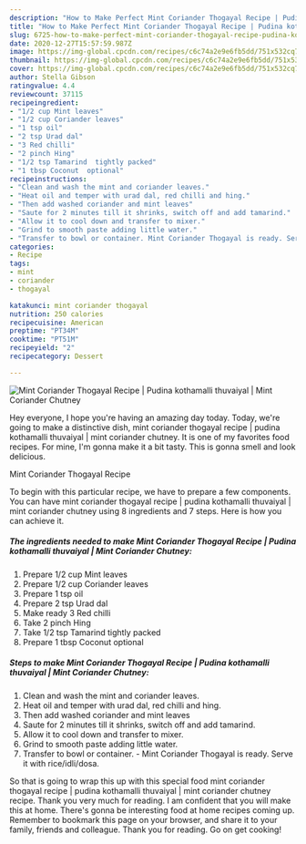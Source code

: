 ```yaml
---
description: "How to Make Perfect Mint Coriander Thogayal Recipe | Pudina kothamalli thuvaiyal | Mint Coriander Chutney"
title: "How to Make Perfect Mint Coriander Thogayal Recipe | Pudina kothamalli thuvaiyal | Mint Coriander Chutney"
slug: 6725-how-to-make-perfect-mint-coriander-thogayal-recipe-pudina-kothamalli-thuvaiyal-mint-coriander-chutney
date: 2020-12-27T15:57:59.987Z
image: https://img-global.cpcdn.com/recipes/c6c74a2e9e6fb5dd/751x532cq70/mint-coriander-thogayal-recipe-pudina-kothamalli-thuvaiyal-mint-coriander-chutney-recipe-main-photo.jpg
thumbnail: https://img-global.cpcdn.com/recipes/c6c74a2e9e6fb5dd/751x532cq70/mint-coriander-thogayal-recipe-pudina-kothamalli-thuvaiyal-mint-coriander-chutney-recipe-main-photo.jpg
cover: https://img-global.cpcdn.com/recipes/c6c74a2e9e6fb5dd/751x532cq70/mint-coriander-thogayal-recipe-pudina-kothamalli-thuvaiyal-mint-coriander-chutney-recipe-main-photo.jpg
author: Stella Gibson
ratingvalue: 4.4
reviewcount: 37115
recipeingredient:
- "1/2 cup Mint leaves"
- "1/2 cup Coriander leaves"
- "1 tsp oil"
- "2 tsp Urad dal"
- "3 Red chilli"
- "2 pinch Hing"
- "1/2 tsp Tamarind  tightly packed"
- "1 tbsp Coconut  optional"
recipeinstructions:
- "Clean and wash the mint and coriander leaves."
- "Heat oil and temper with urad dal, red chilli and hing."
- "Then add washed coriander and mint leaves"
- "Saute for 2 minutes till it shrinks, switch off and add tamarind."
- "Allow it to cool down and transfer to mixer."
- "Grind to smooth paste adding little water."
- "Transfer to bowl or container. Mint Coriander Thogayal is ready. Serve it with rice/idli/dosa."
categories:
- Recipe
tags:
- mint
- coriander
- thogayal

katakunci: mint coriander thogayal 
nutrition: 250 calories
recipecuisine: American
preptime: "PT34M"
cooktime: "PT51M"
recipeyield: "2"
recipecategory: Dessert

---
```



![Mint Coriander Thogayal Recipe | Pudina kothamalli thuvaiyal | Mint Coriander Chutney](https://img-global.cpcdn.com/recipes/c6c74a2e9e6fb5dd/751x532cq70/mint-coriander-thogayal-recipe-pudina-kothamalli-thuvaiyal-mint-coriander-chutney-recipe-main-photo.jpg)

Hey everyone, I hope you're having an amazing day today. Today, we're going to make a distinctive dish, mint coriander thogayal recipe | pudina kothamalli thuvaiyal | mint coriander chutney. It is one of my favorites food recipes. For mine, I'm gonna make it a bit tasty. This is gonna smell and look delicious.



Mint Coriander Thogayal Recipe 

To begin with this particular recipe, we have to prepare a few components. You can have mint coriander thogayal recipe | pudina kothamalli thuvaiyal | mint coriander chutney using 8 ingredients and 7 steps. Here is how you can achieve it.

<!--inarticleads1-->

##### The ingredients needed to make Mint Coriander Thogayal Recipe | Pudina kothamalli thuvaiyal | Mint Coriander Chutney:

1. Prepare 1/2 cup Mint leaves
1. Prepare 1/2 cup Coriander leaves
1. Prepare 1 tsp oil
1. Prepare 2 tsp Urad dal
1. Make ready 3 Red chilli
1. Take 2 pinch Hing
1. Take 1/2 tsp Tamarind  tightly packed
1. Prepare 1 tbsp Coconut  optional




<!--inarticleads2-->

##### Steps to make Mint Coriander Thogayal Recipe | Pudina kothamalli thuvaiyal | Mint Coriander Chutney:

1. Clean and wash the mint and coriander leaves.
1. Heat oil and temper with urad dal, red chilli and hing.
1. Then add washed coriander and mint leaves
1. Saute for 2 minutes till it shrinks, switch off and add tamarind.
1. Allow it to cool down and transfer to mixer.
1. Grind to smooth paste adding little water.
1. Transfer to bowl or container. - Mint Coriander Thogayal is ready. Serve it with rice/idli/dosa.




So that is going to wrap this up with this special food mint coriander thogayal recipe | pudina kothamalli thuvaiyal | mint coriander chutney recipe. Thank you very much for reading. I am confident that you will make this at home. There's gonna be interesting food at home recipes coming up. Remember to bookmark this page on your browser, and share it to your family, friends and colleague. Thank you for reading. Go on get cooking!
